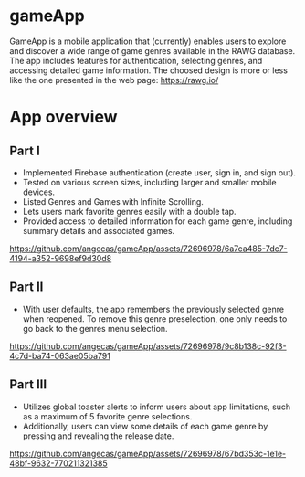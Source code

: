 # gameApp

GameApp is a mobile application that (currently) enables users to explore and discover a wide range of game genres available in the RAWG database. The app includes features for authentication, selecting genres, and accessing detailed game information. 
The choosed design is more or less like the one presented in the web page: https://rawg.io/
# App overview

## Part I

- Implemented Firebase authentication (create user, sign in, and sign out).
- Tested on various screen sizes, including larger and smaller mobile devices.
- Listed Genres and Games with Infinite Scrolling.
- Lets users mark favorite genres easily with a double tap.
- Provided access to detailed information for each game genre, including summary details and associated games.


https://github.com/angecas/gameApp/assets/72696978/6a7ca485-7dc7-4194-a352-9698ef9d30d8


## Part II

- With user defaults, the app remembers the previously selected genre when reopened. To remove this genre preselection, one only needs to go back to the genres menu selection.


https://github.com/angecas/gameApp/assets/72696978/9c8b138c-92f3-4c7d-ba74-063ae05ba791

## Part III

- Utilizes global toaster alerts to inform users about app limitations, such as a maximum of 5 favorite genre selections.
- Additionally, users can view some details of each game genre by pressing and revealing the release date.

https://github.com/angecas/gameApp/assets/72696978/67bd353c-1e1e-48bf-9632-770211321385


